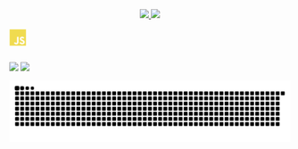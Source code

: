 <div align="center">
  <a href="https://github.com/emanuelbrits">
  <img height="160em" src="https://github-readme-stats.vercel.app/api?username=emanuelbrits&show_icons=true&theme=maroongold&include_all_commits=true&count_private=true"/>
  <img height="160em" src="https://github-readme-stats.vercel.app/api/top-langs/?username=emanuelbrits&layout=compact&langs_count=7&theme=maroongold"/>
</div>
  
<div style="display: inline_block"><br>
  <img align="center" alt="emanuel-Js" height="30" width="30" src="https://raw.githubusercontent.com/devicons/devicon/master/icons/javascript/javascript-plain.svg">
</div>
  
  ##
  
<div> 
  <a href="https://www.instagram.com/emanuel.brits/" target="_blank"><img src="https://img.shields.io/badge/-Instagram-%23E4405F?style=for-the-badge&logo=instagram&logoColor=white" target="_blank"></a>
  <a href="https://www.linkedin.com/in/emanuel-brito-545a65236/" target="_blank"><img src="https://img.shields.io/badge/-LinkedIn-%230077B5?style=for-the-badge&logo=linkedin&logoColor=white" target="_blank"></a> 
 
  ![Snake animation](https://github.com/emanuelbrits/emanuelbrits/blob/output/github-contribution-grid-snake.svg)
 
</div>
